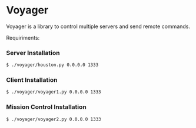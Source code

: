# Voyager

Voyager is a library to control multiple servers and send remote commands.

Requiriments:


### Server Installation
```sh
$ ./voyager/houston.py 0.0.0.0 1333
```

### Client Installation
```sh
$ ./voyager/voyager1.py 0.0.0.0 1333
```

### Mission Control Installation
```sh
$ ./voyager/voyager2.py 0.0.0.0 1333
```